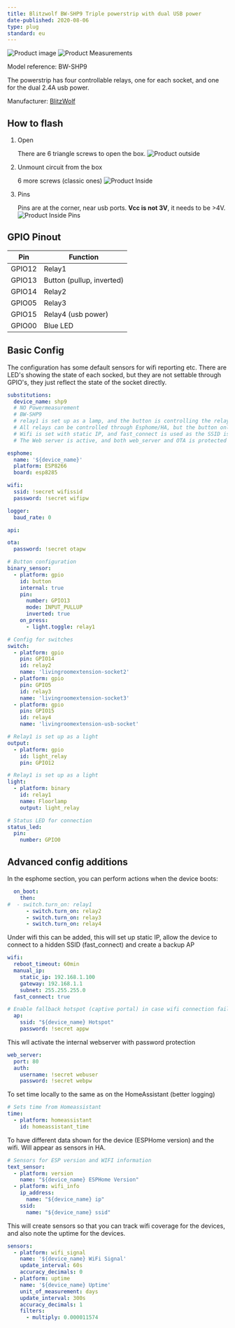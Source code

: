 ```yaml
---
title: Blitzwolf BW-SHP9 Triple powerstrip with dual USB power
date-published: 2020-08-06
type: plug
standard: eu
---
```

  ![Product image](./BlitzWolf-BW-SHP9-Power-strip.jpg "Product Image")
  ![Product Measurements](./BlitzWolf-BW-SHP9-Power-strip-measurement.jpg "Product Measurements")

Model reference: BW-SHP9

The powerstrip has four controllable relays, one for each socket, and one for the dual 2.4A usb power.

Manufacturer: [BlitzWolf](https://www.blitzwolf.com/BlitzWolf-BW-SHP9-15A-3300W-Smart-Power-Strip---3-Outlets-EU-with-Dual-USB-2.4A-Output,-Remote-Control,-Timing-Function,-Voice-Control,-Safety-Protection-and-Indicator-Light-p-417.html)

## How to flash

1. Open

   There are 6 triangle screws to open the box.
  ![Product outside](./BlitzWolf-BW-SHP9-Power-strip-outside.jpg "Product outside")
  
2. Unmount circuit from the box

   6 more screws (classic ones)
  ![Product Inside](./BlitzWolf-BW-SHP9-Power-strip-inside.jpg "Product Inside")

3. Pins

   Pins are at the corner, near usb ports. **Vcc is not 3V**, it needs to be >4V.
  ![Product Inside Pins](./BlitzWolf-BW-SHP9-Power-strip-connector.jpg "Product Inside")

## GPIO Pinout

| Pin    | Function                   |
|--------|----------------------------|
| GPIO12 | Relay1                     |
| GPIO13 | Button  (pullup, inverted) |
| GPIO14 | Relay2                     |
| GPIO05 | Relay3                     |
| GPIO15 | Relay4  (usb power)        |
| GPIO00 | Blue LED                   |

## Basic Config

The configuration has some default sensors for wifi reporting etc.
There are LED's showing the state of each socked, but they are not settable through GPIO's, they just reflect the state of the socket directly.

```yaml
substitutions:
  device_name: shp9
  # NO Powermeasurement
  # BW-SHP9
  # relay1 is set up as a lamp, and the button is controlling the relay1
  # All relays can be controlled through Esphome/HA, but the button only controls relay1
  # Wifi is set with static IP, and fast_connect is used as the SSID is hidden
  # The Web server is active, and both web_server and OTA is protected by PW.

esphome:
  name: '${device_name}'
  platform: ESP8266
  board: esp8285

wifi:
  ssid: !secret wifissid
  password: !secret wifipw

logger:
  baud_rate: 0

api:

ota:
  password: !secret otapw

# Button configuration
binary_sensor:
  - platform: gpio
    id: button
    internal: true
    pin:
      number: GPIO13
      mode: INPUT_PULLUP
      inverted: true
    on_press:
      - light.toggle: relay1

# Config for switches
switch:
  - platform: gpio
    pin: GPIO14
    id: relay2
    name: 'livingroomextension-socket2'
  - platform: gpio
    pin: GPIO5
    id: relay3
    name: 'livingroomextension-socket3'
  - platform: gpio
    pin: GPIO15
    id: relay4
    name: 'livingroomextension-usb-socket'

# Relay1 is set up as a light
output:
  - platform: gpio
    id: light_relay
    pin: GPIO12

# Relay1 is set up as a light
light:
  - platform: binary
    id: relay1
    name: Floorlamp
    output: light_relay

# Status LED for connection
status_led:
  pin:
    number: GPIO0
```

## Advanced config additions

In the esphome section, you can perform actions when the device boots:

```yaml
  on_boot:
    then:
#  - switch.turn_on: relay1
      - switch.turn_on: relay2
      - switch.turn_on: relay3
      - switch.turn_on: relay4
```

Under wifi this can be added, this will set up static IP, allow the device to connect to a hidden SSID (fast_connect) and create a backup AP

```yaml
wifi:
  reboot_timeout: 60min
  manual_ip:
    static_ip: 192.168.1.100
    gateway: 192.168.1.1
    subnet: 255.255.255.0
  fast_connect: true

# Enable fallback hotspot (captive portal) in case wifi connection fails
  ap:
    ssid: "${device_name} Hotspot"
    password: !secret appw
```

This wll activate the internal webserver with password protection

```yaml
web_server:
  port: 80
  auth:
    username: !secret webuser
    password: !secret webpw
```

To set time locally to the same as on the HomeAssistant (better logging)

```yaml
# Sets time from Homeassistant
time:
  - platform: homeassistant
    id: homeassistant_time
```

To have different data shown for the device (ESPHome version) and the wifi. Will appear as sensors in HA.

```yaml
# Sensors for ESP version and WIFI information
text_sensor:
  - platform: version
    name: "${device_name} ESPHome Version"
  - platform: wifi_info
    ip_address:
      name: "${device_name} ip"
    ssid:
      name: "${device_name} ssid"
```

This will create sensors so that you can track wifi coverage for the devices, and also note the uptime for the devices.

```yaml
sensors:
  - platform: wifi_signal
    name: '${device_name} WiFi Signal'
    update_interval: 60s
    accuracy_decimals: 0
  - platform: uptime
    name: '${device_name} Uptime'
    unit_of_measurement: days
    update_interval: 300s
    accuracy_decimals: 1
    filters:
      - multiply: 0.000011574
```
